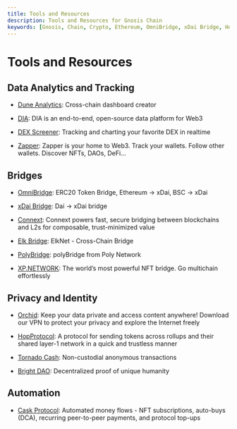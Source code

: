 ```yaml
---
title: Tools and Resources
description: Tools and Resources for Gnosis Chain
keywords: [Gnosis, Chain, Crypto, Ethereum, OmniBridge, xDai Bridge, HopProtocol, Connext, DIA, CelerNetwork, Elk Bridge, Dune Analytics] 
---
```


# Tools and Resources

## Data Analytics and Tracking

* [Dune Analytics](https://dune.com): Cross-chain dashboard creator

* [DIA](https://diadata.org): DIA is an end-to-end, open-source data platform for Web3

* [DEX Screener](https://dexscreener.com/xdai): Tracking and charting your favorite DEX in realtime

* [Zapper](https://zapper.fi/): Zapper is your home to Web3. Track your wallets. Follow other wallets. Discover NFTs, DAOs, DeFi...

## Bridges

* [OmniBridge](https://omni.gnosischain.com/): ERC20 Token Bridge, Ethereum -> xDai, BSC -> xDai

* [xDai Bridge](https://bridge.gnosischain.com/): Dai -> xDai bridge

* [Connext](https://connext.network): Connext powers fast, secure bridging between blockchains and L2s for composable, trust-minimized value

* [Elk Bridge](https://app.elk.finance): ElkNet - Cross-Chain Bridge

* [PolyBridge](https://bridge.poly.network/): polyBridge from Poly Network

* [XP.NETWORK](https://xp.network): The world’s most powerful NFT bridge. Go multichain effortlessly

## Privacy and Identity

* [Orchid](https://orchid.com): Keep your data private and access content anywhere! Download our VPN to protect your privacy and explore the Internet freely

* [HopProtocol](https://hop.exchange): A protocol for sending tokens across rollups and their shared layer-1 network in a quick and trustless manner

* [Tornado Cash](https://tornado.cash): Non-custodial anonymous transactions 

* [Bright DAO](https://www.brightid.org/): Decentralized proof of unique humanity

## Automation

* [Cask Protocol](https://www.cask.fi): Automated money flows - NFT subscriptions, auto-buys (DCA), recurring peer-to-peer payments, and protocol top-ups 
